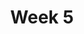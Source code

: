 ---
    title: Week 5 
    weekNumber: 5
    days:
      - date: Date
        events:
          "**Class 9 : RMS**":
          "**9.1**{: .label .label-lecture } RMS Methodology": "
          [**slides**{: .label .label-slides }](/bigdata-2023-sp/resources/ppts/class10/RMS_Methodology.pptx)" 

          "**9.2**{: .label .label-lecture } High Dimensional Data Behaves Stranegely": "
          [**ipynb**{: .label .label-ipynb }]()
          [**quiz**{: .label .label-quiz }](https://canvas.ucsd.edu/courses/45123/quizzes/135423)"
      - date: Date
        events:
          "**Homework 3: India Weather Analysis**": "
          [**HW**{: .label .label-hw }](https://github.com/dsc-courses/bigdata-2023-sp-private/blob/main/notebooks/HW2018/hw4-PCA-India/HW4.ipynb)"
      
      - date: Date
        events:
          "**Class 10 : Decision Trees, Bagging, Random Forest**": 
          "**10.1**{: .label .label-lecture } Decision Trees": " 
          [**slides**{: .label .label-slides }](/bigdata-2023-sp/resources/ppts/class10/Decision_Trees.pptx)"

          "**10.2**{: .label .label-lecture } Ensembles (Change slides- bagging and random forrest)": " 
          [**slides**{: .label .label-slides }](/bigdata-2023-sp/resources/ppts/class10/Ensembles.pptx)"

---